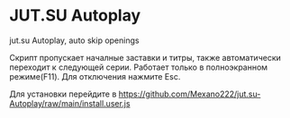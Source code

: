 # JUT.SU Autoplay
jut.su Autoplay, auto skip openings

Скрипт пропускает началные заставки и титры, также автоматически переходит к следующей серии. Работает только в полноэкранном режиме(F11).
Для отключения нажмите Esc.

Для установки перейдите в 	https://github.com/Mexano222/jut.su-Autoplay/raw/main/install.user.js
